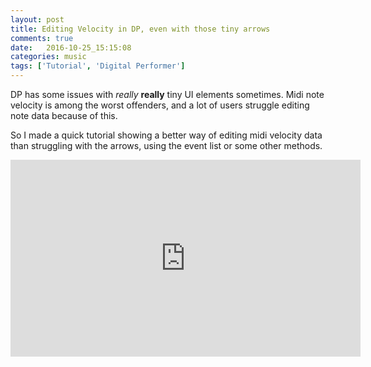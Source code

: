 ```yaml
---
layout: post
title: Editing Velocity in DP, even with those tiny arrows
comments: true
date:   2016-10-25_15:15:08 
categories: music
tags: ['Tutorial', 'Digital Performer']
---
```


DP has some issues with _really_ __really__ tiny UI elements sometimes. Midi note velocity is among the worst offenders, and a lot of users struggle editing note data because of this.

So I made a quick tutorial showing a better way of editing midi velocity data than struggling with the arrows, using the event list or some other methods.

<iframe width="560" height="315" src="https://www.youtube.com/embed/JSWRVc0KBUE" frameborder="0" allowfullscreen></iframe>
